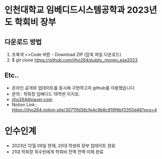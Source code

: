 # 인천대학교 임베디드시스템공학과 2023년도 학회비 장부

## 다운로드 방법

1. 초록색 <>Code 버튼 - Download ZIP (압축 파일 다운로드)
2. $ git clone https://github.com/jiho264/public_money_ese2023

## Etc..

- 온라인 공개와 업데이트를 동시에 구현하고자 github를 이용했습니다.
- 문의 : 학회장 임베디드 19학번 이지호.
- jiho264@naver.com
- Notion Link : https://jiho264.notion.site/30711fd38cfe4c9b8c619f6bf3350d46?pvs=4

# 인수인계
- 2023년 12월 09일 현재, 20대 학생회 장부 업데이트 완료
- 21대 학회장 최수빈에게 학회비 잔액 전액 이체 완료